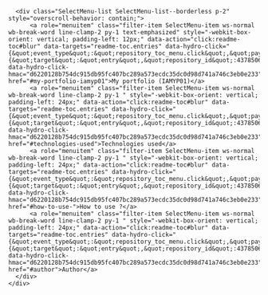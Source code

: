<!-- # Portfolio
This is my Portfolio Website


Technologies used
HTML, CSS, JAVASCRIPT

How to use ?
git init https://github.com/Sameer0018/Portfolio

run index.html
Author
Sameer Hussain
 -->
 
  <details-menu class="SelectMenu" role="menu">
    <div class="SelectMenu-modal rounded-3 mt-1" style="max-height:340px;">


      <div class="SelectMenu-list SelectMenu-list--borderless p-2" style="overscroll-behavior: contain;">
          <a role="menuitem" class="filter-item SelectMenu-item ws-normal wb-break-word line-clamp-2 py-1 text-emphasized" style="-webkit-box-orient: vertical; padding-left: 12px;" data-action="click:readme-toc#blur" data-targets="readme-toc.entries" data-hydro-click="{&quot;event_type&quot;:&quot;repository_toc_menu.click&quot;,&quot;payload&quot;:{&quot;target&quot;:&quot;entry&quot;,&quot;repository_id&quot;:437850614,&quot;originating_url&quot;:&quot;https://github.com/yvrjprshr/portfolio&quot;,&quot;user_id&quot;:87130217}}" data-hydro-click-hmac="d6220128b754dc915db95fc407bc289a573ecdc35dc0d98d741a746c3eb0e233" href="#my-portfolio-iamyp01">My portfolio (IAMYP01)</a>
          <a role="menuitem" class="filter-item SelectMenu-item ws-normal wb-break-word line-clamp-2 py-1 " style="-webkit-box-orient: vertical; padding-left: 24px;" data-action="click:readme-toc#blur" data-targets="readme-toc.entries" data-hydro-click="{&quot;event_type&quot;:&quot;repository_toc_menu.click&quot;,&quot;payload&quot;:{&quot;target&quot;:&quot;entry&quot;,&quot;repository_id&quot;:437850614,&quot;originating_url&quot;:&quot;https://github.com/yvrjprshr/portfolio&quot;,&quot;user_id&quot;:87130217}}" data-hydro-click-hmac="d6220128b754dc915db95fc407bc289a573ecdc35dc0d98d741a746c3eb0e233" href="#technologies-used">Technologies used</a>
          <a role="menuitem" class="filter-item SelectMenu-item ws-normal wb-break-word line-clamp-2 py-1 " style="-webkit-box-orient: vertical; padding-left: 24px;" data-action="click:readme-toc#blur" data-targets="readme-toc.entries" data-hydro-click="{&quot;event_type&quot;:&quot;repository_toc_menu.click&quot;,&quot;payload&quot;:{&quot;target&quot;:&quot;entry&quot;,&quot;repository_id&quot;:437850614,&quot;originating_url&quot;:&quot;https://github.com/yvrjprshr/portfolio&quot;,&quot;user_id&quot;:87130217}}" data-hydro-click-hmac="d6220128b754dc915db95fc407bc289a573ecdc35dc0d98d741a746c3eb0e233" href="#how-to-use-">How to use ?</a>
          <a role="menuitem" class="filter-item SelectMenu-item ws-normal wb-break-word line-clamp-2 py-1 " style="-webkit-box-orient: vertical; padding-left: 24px;" data-action="click:readme-toc#blur" data-targets="readme-toc.entries" data-hydro-click="{&quot;event_type&quot;:&quot;repository_toc_menu.click&quot;,&quot;payload&quot;:{&quot;target&quot;:&quot;entry&quot;,&quot;repository_id&quot;:437850614,&quot;originating_url&quot;:&quot;https://github.com/yvrjprshr/portfolio&quot;,&quot;user_id&quot;:87130217}}" data-hydro-click-hmac="d6220128b754dc915db95fc407bc289a573ecdc35dc0d98d741a746c3eb0e233" href="#author">Author</a>
      </div>
    </div>
  </details-menu>
</details>

